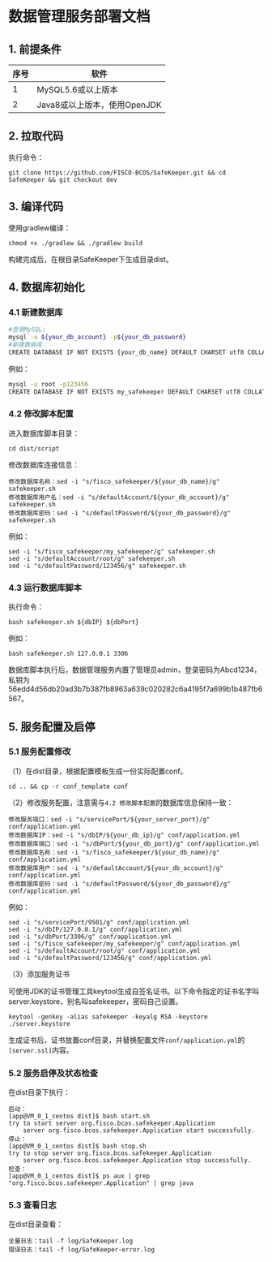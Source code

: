 # 数据管理服务部署文档

## 1. 前提条件

| 序号 | 软件                         |
| ---- | ---------------------------- |
| 1    | MySQL5.6或以上版本           |
| 2    | Java8或以上版本，使用OpenJDK |

## 2. 拉取代码

执行命令：

```shell
git clone https://github.com/FISCO-BCOS/SafeKeeper.git && cd SafeKeeper && git checkout dev
```

## 3. 编译代码

使用gradlew编译：

```shell
chmod +x ./gradlew && ./gradlew build
```

构建完成后，在根目录SafeKeeper下生成目录dist。

## 4. 数据库初始化

### 4.1 新建数据库

```bash
#登录MySQL:
mysql -u ${your_db_account} -p${your_db_password}  
#新建数据库：
CREATE DATABASE IF NOT EXISTS {your_db_name} DEFAULT CHARSET utf8 COLLATE utf8_general_ci;
```

例如：

```bash
mysql -u root -p123456
CREATE DATABASE IF NOT EXISTS my_safekeeper DEFAULT CHARSET utf8 COLLATE utf8_general_ci;
```

### 4.2 修改脚本配置

进入数据库脚本目录：

```shell
cd dist/script
```

修改数据库连接信息：

```shell
修改数据库名称：sed -i "s/fisco_safekeeper/${your_db_name}/g" safekeeper.sh
修改数据库用户名：sed -i "s/defaultAccount/${your_db_account}/g" safekeeper.sh
修改数据库密码：sed -i "s/defaultPassword/${your_db_password}/g" safekeeper.sh
```

例如：

```shell
sed -i "s/fisco_safekeeper/my_safekeeper/g" safekeeper.sh
sed -i "s/defaultAccount/root/g" safekeeper.sh
sed -i "s/defaultPassword/123456/g" safekeeper.sh
```

### 4.3 运行数据库脚本

执行命令：

```shell
bash safekeeper.sh ${dbIP} ${dbPort}
```

例如：

```shell
bash safekeeper.sh 127.0.0.1 3306
```

数据库脚本执行后，数据管理服务内置了管理员admin，登录密码为Abcd1234，私钥为56edd4d56db20ad3b7b387fb8963a639c020282c6a4195f7a699b1b487fb6567。

## 5. 服务配置及启停

### 5.1 服务配置修改

（1）在dist目录，根据配置模板生成一份实际配置conf。

```shell
cd .. && cp -r conf_template conf
```

（2）修改服务配置，注意需与`4.2 修改脚本配置`的数据库信息保持一致：

```shell
修改服务端口：sed -i "s/servicePort/${your_server_port}/g" conf/application.yml
修改数据库IP：sed -i "s/dbIP/${your_db_ip}/g" conf/application.yml
修改数据库端口：sed -i "s/dbPort/${your_db_port}/g" conf/application.yml
修改数据库名称：sed -i "s/fisco_safekeeper/${your_db_name}/g" conf/application.yml
修改数据库用户：sed -i "s/defaultAccount/${your_db_account}/g" conf/application.yml
修改数据库密码：sed -i "s/defaultPassword/${your_db_password}/g" conf/application.yml
```

例如：

```shell
sed -i "s/servicePort/9501/g" conf/application.yml
sed -i "s/dbIP/127.0.0.1/g" conf/application.yml
sed -i "s/dbPort/3306/g" conf/application.yml
sed -i "s/fisco_safekeeper/my_safekeeper/g" conf/application.yml
sed -i "s/defaultAccount/root/g" conf/application.yml
sed -i "s/defaultPassword/123456/g" conf/application.yml
```


（3）添加服务证书

可使用JDK的证书管理工具keytool生成自签名证书。以下命令指定的证书名字叫server.keystore，别名叫safekeeper，密码自己设置。

```shell
keytool -genkey -alias safekeeper -keyalg RSA -keystore ./server.keystore
```

生成证书后，证书放置conf目录，并替换配置文件`conf/application.yml`的`[server.ssl]`内容。

### 5.2 服务启停及状态检查

在dist目录下执行：

```shell
启动：
[app@VM_0_1_centos dist]$ bash start.sh
try to start server org.fisco.bcos.safekeeper.Application
    server org.fisco.bcos.safekeeper.Application start successfully.
停止：
[app@VM_0_1_centos dist]$ bash stop.sh
try to stop server org.fisco.bcos.safekeeper.Application
    server org.fisco.bcos.safekeeper.Application stop successfully.
检查：
[app@VM_0_1_centos dist]$ ps aux | grep "org.fisco.bcos.safekeeper.Application" | grep java
```

### 5.3 查看日志

在dist目录查看：

```shell
全量日志：tail -f log/SafeKeeper.log
错误日志：tail -f log/SafeKeeper-error.log
```